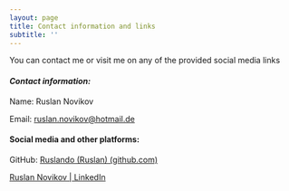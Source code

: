 ```yaml
---
layout: page
title: Contact information and links
subtitle: ''
---
```

You can contact me or visit me on any of the provided social media links

#### *Contact information:*

Name: Ruslan Novikov

Email: ruslan.novikov@hotmail.de

#### Social media and other platforms:

GitHub: [Ruslando (Ruslan) (github.com)](https://github.com/Ruslando)

[Ruslan Novikov | LinkedIn](https://www.linkedin.com/in/ruslannov/)

